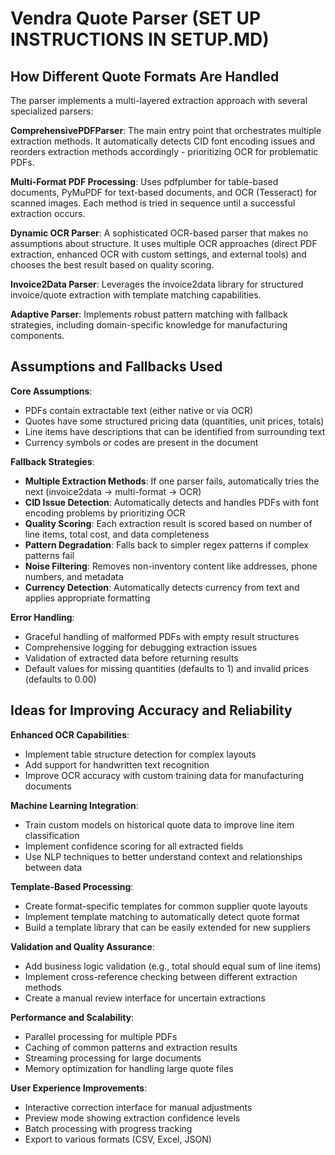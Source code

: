 # Vendra Quote Parser (SET UP INSTRUCTIONS IN SETUP.MD)

## How Different Quote Formats Are Handled

The parser implements a multi-layered extraction approach with several specialized parsers:

**ComprehensivePDFParser**: The main entry point that orchestrates multiple extraction methods. It automatically detects CID font encoding issues and reorders extraction methods accordingly - prioritizing OCR for problematic PDFs.

**Multi-Format PDF Processing**: Uses pdfplumber for table-based documents, PyMuPDF for text-based documents, and OCR (Tesseract) for scanned images. Each method is tried in sequence until a successful extraction occurs.

**Dynamic OCR Parser**: A sophisticated OCR-based parser that makes no assumptions about structure. It uses multiple OCR approaches (direct PDF extraction, enhanced OCR with custom settings, and external tools) and chooses the best result based on quality scoring.

**Invoice2Data Parser**: Leverages the invoice2data library for structured invoice/quote extraction with template matching capabilities.

**Adaptive Parser**: Implements robust pattern matching with fallback strategies, including domain-specific knowledge for manufacturing components.

## Assumptions and Fallbacks Used

**Core Assumptions**:
- PDFs contain extractable text (either native or via OCR)
- Quotes have some structured pricing data (quantities, unit prices, totals)
- Line items have descriptions that can be identified from surrounding text
- Currency symbols or codes are present in the document

**Fallback Strategies**:
- **Multiple Extraction Methods**: If one parser fails, automatically tries the next (invoice2data → multi-format → OCR)
- **CID Issue Detection**: Automatically detects and handles PDFs with font encoding problems by prioritizing OCR
- **Quality Scoring**: Each extraction result is scored based on number of line items, total cost, and data completeness
- **Pattern Degradation**: Falls back to simpler regex patterns if complex patterns fail
- **Noise Filtering**: Removes non-inventory content like addresses, phone numbers, and metadata
- **Currency Detection**: Automatically detects currency from text and applies appropriate formatting

**Error Handling**:
- Graceful handling of malformed PDFs with empty result structures
- Comprehensive logging for debugging extraction issues
- Validation of extracted data before returning results
- Default values for missing quantities (defaults to 1) and invalid prices (defaults to 0.00)

## Ideas for Improving Accuracy and Reliability

**Enhanced OCR Capabilities**:
- Implement table structure detection for complex layouts
- Add support for handwritten text recognition
- Improve OCR accuracy with custom training data for manufacturing documents

**Machine Learning Integration**:
- Train custom models on historical quote data to improve line item classification
- Implement confidence scoring for all extracted fields
- Use NLP techniques to better understand context and relationships between data

**Template-Based Processing**:
- Create format-specific templates for common supplier quote layouts
- Implement template matching to automatically detect quote format
- Build a template library that can be easily extended for new suppliers

**Validation and Quality Assurance**:
- Add business logic validation (e.g., total should equal sum of line items)
- Implement cross-reference checking between different extraction methods
- Create a manual review interface for uncertain extractions

**Performance and Scalability**:
- Parallel processing for multiple PDFs
- Caching of common patterns and extraction results
- Streaming processing for large documents
- Memory optimization for handling large quote files

**User Experience Improvements**:
- Interactive correction interface for manual adjustments
- Preview mode showing extraction confidence levels
- Batch processing with progress tracking
- Export to various formats (CSV, Excel, JSON) 